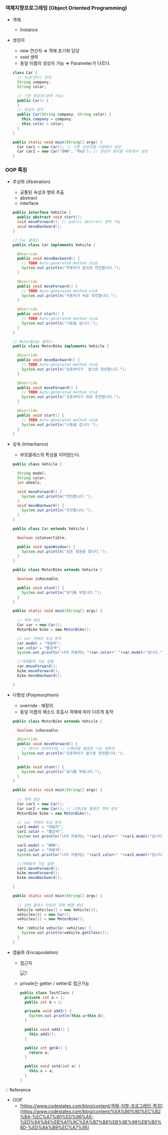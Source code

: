 ### 객체지향프로그래밍 (Object Oriented Programming)

- 객체
    - Instance
- 생성자
    - new 연산자 ⇒ 객체 초기화 담당
    - void 생략
    - 동일 이름의 생성자 가능 ⇒ Parameter가 다르다.
    
    ```java
    class Car {
      // 속성(변수) 정의 
      String company;
      String color;
    
      // 기본 생성자(생략 가능)
      public Car() {
      }
      // 생성자 정의
      public Car(String company, String color) {
        this.company = company;
        this.color = color;
      }
    }
    ```
    
    ```java
    public static void main(String[] args) {
      Car car1 = new Car(); // 기본 생성자를 이용해서 생성 
      Car car2 = new Car("BMW", "Red"); // 생성자 정의를 이용해서 생성 
    }
    ```
    

### OOP 특징

- 추상화 (Abstration)
    - 공통된 속성과 행위 추출
    - abstract
    - interface
    
    ```java
    public interface Vehicle {
      public abstract void start();
      void moveForward(); // public abstract 생략 가능 
      void moveBackward();
    }
    ```
    
    ```java
    // Car 클래스 
    public class Car implements Vehicle {
    
      @Override
      public void moveBackward() {
        // TODO Auto-generated method stub
        System.out.println("자동차가 앞으로 전진합니다.");
      }
    
      @Override
      public void moveForward() {
        // TODO Auto-generated method stub
        System.out.println("자동차가 위로 후진합니다.");
      }
    
      @Override
      public void start() {
        // TODO Auto-generated method stub
        System.out.println("시동을 겁니다.");
      }
    }
    ```
    
    ```java
    // MotorBike 클래스 
    public class MotorBike implements Vehicle {
    
      @Override
      public void moveBackward() {
        // TODO Auto-generated method stub
        System.out.println("오토바이가  앞으로 전진합니다.");
      }
    
      @Override
      public void moveForward() {
        // TODO Auto-generated method stub
        System.out.println("오토바이가 위로 후진합니다.");
      }
    
      @Override
      public void start() {
        // TODO Auto-generated method stub
        System.out.println("시동을 겁니다.");
      }
    }
    ```
    
- 상속 (Inheritance)
    - 부모클래스의 특성을 이어받는다.
    
    ```java
    public class Vehicle {
    
      String model; 
      String color;
      int wheels; 
    
      void moveForward() {
        System.out.println("전진합니다.");
      }
      void moveBackward() {
        System.out.println("후진합니다.");
      }
    }
    ```
    
    ```java
    public class Car extends Vehicle {
    
      boolean isConvertible;
    
      public void openWindow() {
        System.out.println("모든 창문을 엽니다.");
      }
    }
    ```
    
    ```java
    public class MotorBike extends Vehicle {
    
      boolean isRaceable;
    
      public void stunt() {
        System.out.println("묘기를 부립니다.");
      }
    }
    ```
    
    ```java
    public static void main(String[] args) {
        
      // 객체 생성 
      Car car = new Car();
      MotorBike bike = new MotorBike();
    
      // car 객체의 속성 정의 
      car.model = "테슬라";
      car.color = "빨강색";
      System.out.println("나의 자동차는 "+car.color+" "+car.model+"입니다.");
    
      //객체들의 기능 실행 
      car.moveForward();
      bike.moveForward();
      bike.moveBackward();
    
    }
    ```
    
- 다형성 (Polymorphism)
    - override : 재정의
    - 동일 이름의 메소드 호출시 객체에 따라 다르게 동작
    
    ```java
    public class MotorBike extends Vehicle {
    
      boolean isRaceable;
    
      @Override
      public void moveForward() {
        // 메서드 오버라이딩 -> 다형성을 활용한 기능 재정의 
        System.out.println("오토파이가 앞으로 전진합니다.");
      }
    
      public void stunt() {
        System.out.println("묘기를 부립니다.");
      }
    }
    ```
    
    ```java
    public static void main(String[] args) {
        
      // 객체 생성 
      Car car1 = new Car();
      Car car2 = new Car(); // 다형성을 활용한 객체 생성 
      MotorBike bike = new MotorBike();
    
      // car 객체의 속성 정의 
      car1.model = "테슬라";
      car1.color = "빨강색";
      System.out.println("나의 자동차는 "+car1.color+" "+car1.model+"입니다.");
    
      car2.model = "BMW";
      car2.color = "파랑색";
      System.out.println("나의 자동차는 "+car2.color+" "+car2.model+"입니다.");
    
      //객체들의 기능 실행 
      car1.moveForward();
      bike.moveForward();
      bike.moveBackward();
    
    }
    ```
    
    ```java
    public static void main(String[] args) {
        
      // 상위 클래스 타입의 객체 배열 생성 
      Vehicle vehicles[] = new Vehicle[2];
      vehicles[0] = new Car();
      vehicles[1] = new MotorBike(); 
    
      for (Vehicle vehicle: vehicles) {
        System.out.println(vehicle.getClass());
      }
    }
    ```
    
- 캡슐화 (Encapsulation)
    - 접근자
        
        ![1](./img/img_oop1.png)
        
    - private는 getter / setter로 접근가능
        
        ```java
        public class TestClass {
          private int a = 1;
          public int b = 2;
        
          private void add1() {
            System.out.println(this.a+this.b);
          }
        
          public void add2() {
            this.add1();
          }
        
          public int getA() {
            return a;
          }
        
          public void setA(int a) {
            this.a = a;
          }
        }
        ```
        

<aside>
💡 Reference

</aside>

- OOP
    - [https://www.codestates.com/blog/content/객체-지향-프로그래밍-특징](https://www.codestates.com/blog/content/%EA%B0%9D%EC%B2%B4-%EC%A7%80%ED%96%A5-%ED%94%84%EB%A1%9C%EA%B7%B8%EB%9E%98%EB%B0%8D-%ED%8A%B9%EC%A7%95)